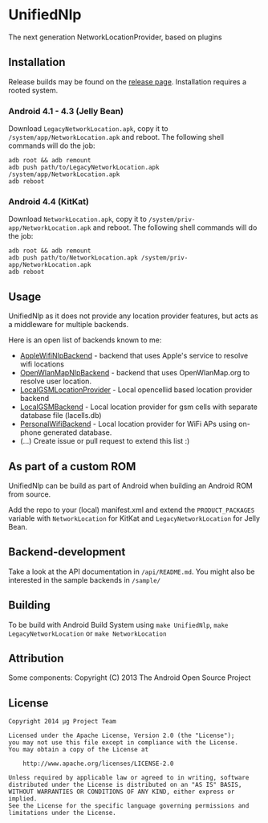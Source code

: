 UnifiedNlp
==========
The next generation NetworkLocationProvider, based on plugins

Installation
------------
Release builds may be found on the [release page](https://github.com/microg/android_packages_apps_UnifiedNlp/releases).
Installation requires a rooted system.

### Android 4.1 - 4.3 (Jelly Bean)
Download `LegacyNetworkLocation.apk`, copy it to `/system/app/NetworkLocation.apk` and reboot. The following shell commands will do the job:

	adb root && adb remount
	adb push path/to/LegacyNetworkLocation.apk /system/app/NetworkLocation.apk
	adb reboot

### Android 4.4 (KitKat)
Download `NetworkLocation.apk`, copy it to `/system/priv-app/NetworkLocation.apk` and reboot. The following shell commands will do the job:

	adb root && adb remount
	adb push path/to/NetworkLocation.apk /system/priv-app/NetworkLocation.apk
	adb reboot

Usage
-----
UnifiedNlp as it does not provide any location provider features, but acts as a middleware for multiple backends.

Here is an open list of backends known to me:

-	[AppleWifiNlpBackend](https://github.com/microg/AppleWifiNlpBackend) - backend that uses Apple's service to resolve wifi locations
-	[OpenWlanMapNlpBackend](https://github.com/microg/OpenWlanMapNlpBackend) - backend that uses OpenWlanMap.org to resolve user location.
-	[LocalGSMLocationProvider](https://github.com/rtreffer/LocalGSMLocationProvider) - Local opencellid based location provider backend
-	[LocalGSMBackend](https://github.com/n76/Local-GSM-Backend) - Local location provider for gsm cells with separate database file (lacells.db)
-	[PersonalWifiBackend](https://github.com/n76/wifi_backend) - Local location provider for WiFi APs using on-phone generated database.
-	(...) Create issue or pull request to extend this list :)

As part of a custom ROM
-----------------------
UnifiedNlp can be build as part of Android when building an Android ROM from source.

Add the repo to your (local) manifest.xml and extend the `PRODUCT_PACKAGES` variable with `NetworkLocation` for KitKat and `LegacyNetworkLocation` for Jelly Bean.

Backend-development
-------------------
Take a look at the API documentation in `/api/README.md`. You might also be interested in the sample backends in `/sample/`

Building
--------
To be build with Android Build System using `make UnifiedNlp`, `make LegacyNetworkLocation` or `make NetworkLocation`

Attribution
-----------
Some components: Copyright (C) 2013 The Android Open Source Project

License
-------
    Copyright 2014 μg Project Team

    Licensed under the Apache License, Version 2.0 (the "License");
    you may not use this file except in compliance with the License.
    You may obtain a copy of the License at

        http://www.apache.org/licenses/LICENSE-2.0

    Unless required by applicable law or agreed to in writing, software
    distributed under the License is distributed on an "AS IS" BASIS,
    WITHOUT WARRANTIES OR CONDITIONS OF ANY KIND, either express or implied.
    See the License for the specific language governing permissions and
    limitations under the License.
